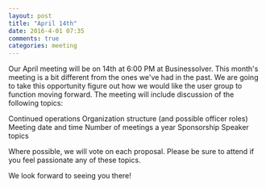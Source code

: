 ```yaml
---
layout: post
title: "April 14th"
date: 2016-4-01 07:35
comments: true
categories: meeting
---
```

Our April meeting will be on 14th at 6:00 PM at Businessolver.  This month's meeting is a bit different from the ones we've had in the past.  We are going to take this opportunity figure out how we would like the user group to function moving forward.  The meeting will include discussion of the following topics:

Continued operations
Organization structure (and possible officer roles)
Meeting date and time
Number of meetings a year
Sponsorship
Speaker topics

Where possible, we will vote on each proposal.  Please be sure to attend if you feel passionate any of these topics. 

We look forward to seeing you there!
